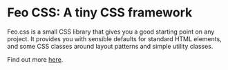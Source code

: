 # Feo CSS: A tiny CSS framework

Feo.css is a small CSS library that gives you a good starting point on any project. It provides you with sensible defaults for standard HTML elements, and some CSS classes around layout patterns and simple utility classes.

Find out more [here](https://feo.vyckes.dev).
